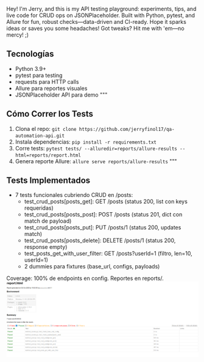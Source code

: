 Hey! I'm Jerry, and this is my API testing playground: experiments, tips, and live code for CRUD ops on JSONPlaceholder. Built with Python, pytest, and Allure for fun, robust checks—data-driven and CI-ready. Hope it sparks ideas or saves you some headaches! Got tweaks? Hit me with 'em—no mercy! ;) 
## Tecnologías
- Python 3.9+
- pytest para testing
- requests para HTTP calls
- Allure para reportes visuales
- JSONPlaceholder API para demo
"""


## Cómo Correr los Tests
1. Clona el repo: `git clone https://github.com/jerryfinol17/qa-automation-api.git`
2. Instala dependencias: `pip install -r requirements.txt`
3. Corre tests: `pytest tests/ --alluredir=reports/allure-results --html=reports/report.html`
4. Genera reporte Allure: `allure serve reports/allure-results`
"""


## Tests Implementados
- 7 tests funcionales cubriendo CRUD en /posts:
  - test_crud_posts[posts_get]: GET /posts (status 200, list con keys requeridas)
  - test_crud_posts[posts_post]: POST /posts (status 201, dict con match de payload)
  - test_crud_posts[posts_put]: PUT /posts/1 (status 200, updates match)
  - test_crud_posts[posts_delete]: DELETE /posts/1 (status 200, response empty)
  - test_posts_get_with_user_filter: GET /posts?userId=1 (filtro, len=10, userId=1)
  - 2 dummies para fixtures (base_url, configs, payloads)

Coverage: 100% de endpoints en config. Reportes en reports/.
![Screenshot 2025-10-02 150505.png](docs/Screenshot%202025-10-02%20150505.png)